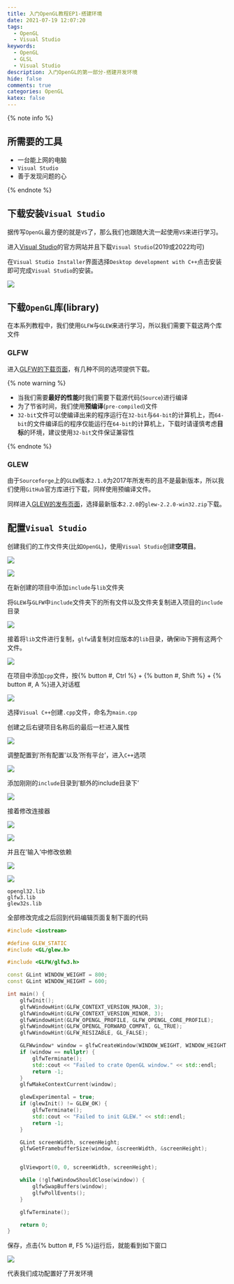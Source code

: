 ```yaml
---
title: 入门OpenGL教程EP1-搭建环境
date: 2021-07-19 12:07:20
tags:
  - OpenGL
  - Visual Studio
keywords:
  - OpenGL
  - GLSL
  - Visual Studio
description: 入门OpenGL的第一部分-搭建开发环境
hide: false
comments: true
categories: OpenGL
katex: false
---
```


{% note info %}

## 所需要的工具

* 一台能上网的电脑
* `Visual Studio`
* 善于发现问题的心

{% endnote %}

## 下载安装`Visual Studio`

据传写`OpenGL`最方便的就是`VS`了，那么我们也跟随大流一起使用`VS`来进行学习。

进入[Visual Studio](https://visualstudio.microsoft.com/)的官方网站并且下载`Visual Studio`(2019或2022均可)

在`Visual Studio Installer`界面选择`Desktop development with C++`点击安装即可完成`Visual Studio`的安装。

![](https://cdn.bmyjacks.io/img/20210720071839.png?x-oss-process=style/style)

## 下载`OpenGL`库(library)

在本系列教程中，我们使用`GLFW`与`GLEW`来进行学习，所以我们需要下载这两个库文件

### GLFW

进入[GLFW的下载页面](https://www.glfw.org/download.html)，有几种不同的选项提供下载。

{% note warning %}

* 当我们需要**最好的性能**时我们需要下载源代码(`Source`)进行编译
* 为了节省时间，我们使用**预编译**(`pre-compiled`)文件
* `32-bit`文件可以使编译出来的程序运行在`32-bit`与`64-bit`的计算机上，而`64-bit`的文件编译后的程序仅能运行在`64-bit`的计算机上，下载时请谨慎考虑**目标**的环境，建议使用`32-bit`文件保证兼容性

{% endnote %}

### GLEW

由于`Sourceforge`上的`GLEW`版本`2.1.0`为2017年所发布的且不是最新版本，所以我们使用`GitHub`官方库进行下载，同样使用预编译文件。

同样进入[GLEW的发布页面](https://github.com/nigels-com/glew/releases)，选择最新版本`2.2.0`的`glew-2.2.0-win32.zip`下载。

## 配置`Visual Studio`

创建我们的工作文件夹(比如`OpenGL`)，使用`Visual Studio`创建**空项目**。

![](https://cdn.bmyjacks.io/img/20210720074406.png?x-oss-process=style/style)

![](https://cdn.bmyjacks.io/img/20210720074550.png?x-oss-process=style/style)

在新创建的项目中添加`include`与`lib`文件夹

将`GLEW`与`GLFW`中`include`文件夹下的所有文件以及文件夹复制进入项目的`include`目录

![](https://cdn.bmyjacks.io/img/20210720075010.png?x-oss-process=style/style)

接着将`lib`文件进行复制，`glfw`请复制对应版本的`lib`目录，确保lib下拥有这两个文件。

![](https://cdn.bmyjacks.io/img/20210720075236.png?x-oss-process=style/style)

在项目中添加`cpp`文件，按{% button #, Ctrl %} + {% button #, Shift %} + {% button #, A %}进入对话框

![](https://cdn.bmyjacks.io/img/20210720075553.png?x-oss-process=style/style)

选择`Visual C++`创建`.cpp`文件，命名为`main.cpp`

创建之后右键项目名称后的最后一栏进入属性

![](https://cdn.bmyjacks.io/img/20210720075833.png?x-oss-process=style/style)

调整配置到'所有配置'以及’所有平台’，进入`C++`选项

![](https://cdn.bmyjacks.io/img/20210720075906.png?x-oss-process=style/style)

添加刚刚的`include`目录到’额外的include目录下’

![](https://cdn.bmyjacks.io/img/20210720080201.png?x-oss-process=style/style)

接着修改连接器

![](https://cdn.bmyjacks.io/img/20210720080241.png?x-oss-process=style/style)

![](https://cdn.bmyjacks.io/img/20210720080533.png?x-oss-process=style/style)

并且在’输入’中修改依赖

![](https://cdn.bmyjacks.io/img/20210720080406.png?x-oss-process=style/style)

![](https://cdn.bmyjacks.io/img/20210720080502.png?x-oss-process=style/style)

```
opengl32.lib
glfw3.lib
glew32s.lib
```



全部修改完成之后回到代码编辑页面复制下面的代码

```cpp
#include <iostream>

#define GLEW_STATIC
#include <GL/glew.h>

#include <GLFW/glfw3.h>

const GLint WINDOW_WEIGHT = 800;
const GLint WINDOW_HEIGHT = 600;

int main() {
	glfwInit();
	glfwWindowHint(GLFW_CONTEXT_VERSION_MAJOR, 3);
	glfwWindowHint(GLFW_CONTEXT_VERSION_MINOR, 3);
	glfwWindowHint(GLFW_OPENGL_PROFILE, GLFW_OPENGL_CORE_PROFILE);
	glfwWindowHint(GLFW_OPENGL_FORWARD_COMPAT, GL_TRUE);
	glfwWindowHint(GLFW_RESIZABLE, GL_FALSE);

	GLFWwindow* window = glfwCreateWindow(WINDOW_WEIGHT, WINDOW_HEIGHT, "OpenGL", nullptr, nullptr);
	if (window == nullptr) {
		glfwTerminate();
		std::cout << "Failed to crate OpenGL window." << std::endl;
		return -1;
	}
	glfwMakeContextCurrent(window);

	glewExperimental = true;
	if (glewInit() != GLEW_OK) {
		glfwTerminate();
		std::cout << "Failed to init GLEW." << std::endl;
		return -1;
	}

	GLint screenWidth, screenHeight;
	glfwGetFramebufferSize(window, &screenWidth, &screenHeight);


	glViewport(0, 0, screenWidth, screenHeight);

	while (!glfwWindowShouldClose(window)) {
		glfwSwapBuffers(window);
		glfwPollEvents();
	}

	glfwTerminate();

	return 0;
}
```

保存，点击{% button #, F5 %}运行后，就能看到如下窗口 

![](https://cdn.bmyjacks.io/img/20210720081503.png?x-oss-process=style/style)

代表我们成功配置好了开发环境
